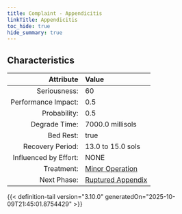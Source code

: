```yaml
---
title: Complaint - Appendicitis
linkTitle: Appendicitis
toc_hide: true
hide_summary: true
---
```

<!-- This is generated by the MarsSim HelpGenertor, do not edit. -->

## Characteristics

| Attribute      | Value |
|--------:|:------|
|Seriousness:|60|
|Performance Impact:|0.5|
|Probability:|0.5|
|Degrade Time:|7000.0 millisols|
|Bed Rest:|true|
|Recovery Period:|13.0 to 15.0 sols|
|Influenced by Effort:|NONE|
|Treatment:|[Minor Operation](/docs/definitions/treatment/minor-operation)|
|Next Phase:|[Ruptured Appendix](/docs/definitions/complaint/ruptured-appendix)|
 


{{< definition-tail version="3.10.0" generatedOn="2025-10-09T21:45:01.8754429" >}}


